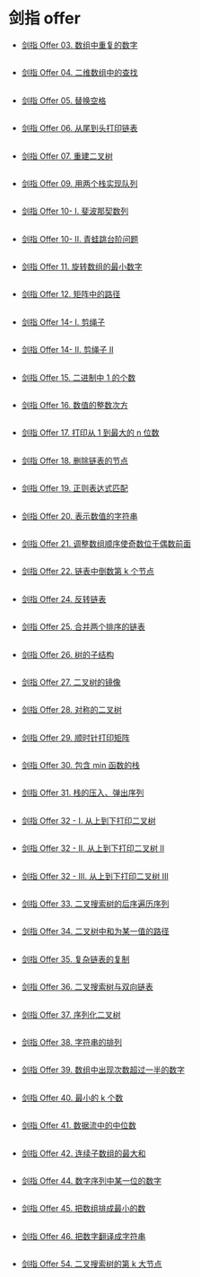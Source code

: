# 剑指 offer

- [剑指 Offer 03. 数组中重复的数字](https://leetcode.cn/problems/shu-zu-zhong-zhong-fu-de-shu-zi-lcof/)

##

- [剑指 Offer 04. 二维数组中的查找](https://leetcode.cn/problems/er-wei-shu-zu-zhong-de-cha-zhao-lcof/)

##

- [剑指 Offer 05. 替换空格](https://leetcode.cn/problems/ti-huan-kong-ge-lcof/)

##

- [剑指 Offer 06. 从尾到头打印链表](https://leetcode.cn/problems/cong-wei-dao-tou-da-yin-lian-biao-lcof/)

##

- [剑指 Offer 07. 重建二叉树](https://leetcode.cn/problems/zhong-jian-er-cha-shu-lcof/)

##

- [剑指 Offer 09. 用两个栈实现队列](https://leetcode.cn/problems/yong-liang-ge-zhan-shi-xian-dui-lie-lcof/)

##

- [剑指 Offer 10- I. 斐波那契数列](https://leetcode.cn/problems/fei-bo-na-qi-shu-lie-lcof/)

##

- [剑指 Offer 10- II. 青蛙跳台阶问题](https://leetcode.cn/problems/qing-wa-tiao-tai-jie-wen-ti-lcof/)

##

- [剑指 Offer 11. 旋转数组的最小数字](https://leetcode.cn/problems/xuan-zhuan-shu-zu-de-zui-xiao-shu-zi-lcof/)

##

- [剑指 Offer 12. 矩阵中的路径](https://leetcode.cn/problems/ju-zhen-zhong-de-lu-jing-lcof/)

##

- [剑指 Offer 14- I. 剪绳子](https://leetcode.cn/problems/jian-sheng-zi-lcof/)

##

- [剑指 Offer 14- II. 剪绳子 II](https://leetcode.cn/problems/jian-sheng-zi-ii-lcof/)

##

- [剑指 Offer 15. 二进制中 1 的个数](https://leetcode.cn/problems/er-jin-zhi-zhong-1de-ge-shu-lcof/)

##

- [剑指 Offer 16. 数值的整数次方](https://leetcode.cn/problems/shu-zhi-de-zheng-shu-ci-fang-lcof/)

##

- [剑指 Offer 17. 打印从 1 到最大的 n 位数](https://leetcode.cn/problems/da-yin-cong-1dao-zui-da-de-nwei-shu-lcof/)

##

- [剑指 Offer 18. 删除链表的节点](https://leetcode.cn/problems/shan-chu-lian-biao-de-jie-dian-lcof/)

##

- [剑指 Offer 19. 正则表达式匹配](https://leetcode.cn/problems/zheng-ze-biao-da-shi-pi-pei-lcof/)

##

- [剑指 Offer 20. 表示数值的字符串](https://leetcode.cn/problems/biao-shi-shu-zhi-de-zi-fu-chuan-lcof/)

##

- [剑指 Offer 21. 调整数组顺序使奇数位于偶数前面](https://leetcode.cn/problems/diao-zheng-shu-zu-shun-xu-shi-qi-shu-wei-yu-ou-shu-qian-mian-lcof/)

##

- [剑指 Offer 22. 链表中倒数第 k 个节点](https://leetcode.cn/problems/lian-biao-zhong-dao-shu-di-kge-jie-dian-lcof/)

##

- [剑指 Offer 24. 反转链表](https://leetcode.cn/problems/fan-zhuan-lian-biao-lcof/)

##

- [剑指 Offer 25. 合并两个排序的链表](https://leetcode.cn/problems/he-bing-liang-ge-pai-xu-de-lian-biao-lcof/)

##

- [剑指 Offer 26. 树的子结构](https://leetcode.cn/problems/shu-de-zi-jie-gou-lcof/)

##

- [剑指 Offer 27. 二叉树的镜像](https://leetcode.cn/problems/er-cha-shu-de-jing-xiang-lcof/)

##

- [剑指 Offer 28. 对称的二叉树](https://leetcode.cn/problems/dui-cheng-de-er-cha-shu-lcof/)

##

- [剑指 Offer 29. 顺时针打印矩阵](https://leetcode.cn/problems/shun-shi-zhen-da-yin-ju-zhen-lcof/)

##

- [剑指 Offer 30. 包含 min 函数的栈](https://leetcode.cn/problems/bao-han-minhan-shu-de-zhan-lcof/)

##

- [剑指 Offer 31. 栈的压入、弹出序列](https://leetcode.cn/problems/zhan-de-ya-ru-dan-chu-xu-lie-lcof/)

##

- [剑指 Offer 32 - I. 从上到下打印二叉树](https://leetcode.cn/problems/cong-shang-dao-xia-da-yin-er-cha-shu-lcof/)

##

- [剑指 Offer 32 - II. 从上到下打印二叉树 II](https://leetcode.cn/problems/cong-shang-dao-xia-da-yin-er-cha-shu-ii-lcof/)

##

- [剑指 Offer 32 - III. 从上到下打印二叉树 III](https://leetcode.cn/problems/cong-shang-dao-xia-da-yin-er-cha-shu-iii-lcof/)

##

- [剑指 Offer 33. 二叉搜索树的后序遍历序列](https://leetcode.cn/problems/er-cha-sou-suo-shu-de-hou-xu-bian-li-xu-lie-lcof/)

##

- [剑指 Offer 34. 二叉树中和为某一值的路径](https://leetcode.cn/problems/er-cha-shu-zhong-he-wei-mou-yi-zhi-de-lu-jing-lcof/)

##

- [剑指 Offer 35. 复杂链表的复制](https://leetcode.cn/problems/fu-za-lian-biao-de-fu-zhi-lcof/)

##

- [剑指 Offer 36. 二叉搜索树与双向链表](https://leetcode.cn/problems/er-cha-sou-suo-shu-yu-shuang-xiang-lian-biao-lcof/)

##

- [剑指 Offer 37. 序列化二叉树](https://leetcode.cn/problems/xu-lie-hua-er-cha-shu-lcof/)

##

- [剑指 Offer 38. 字符串的排列](https://leetcode.cn/problems/zi-fu-chuan-de-pai-lie-lcof/)

##

- [剑指 Offer 39. 数组中出现次数超过一半的数字](https://leetcode.cn/problems/shu-zu-zhong-chu-xian-ci-shu-chao-guo-yi-ban-de-shu-zi-lcof/)

##

- [剑指 Offer 40. 最小的 k 个数](https://leetcode.cn/problems/zui-xiao-de-kge-shu-lcof/)

##

- [剑指 Offer 41. 数据流中的中位数](https://leetcode.cn/problems/shu-ju-liu-zhong-de-zhong-wei-shu-lcof/)

##

- [剑指 Offer 42. 连续子数组的最大和](https://leetcode.cn/problems/lian-xu-zi-shu-zu-de-zui-da-he-lcof/)

##

- [剑指 Offer 44. 数字序列中某一位的数字](https://leetcode.cn/problems/shu-zi-xu-lie-zhong-mou-yi-wei-de-shu-zi-lcof/)

##

- [剑指 Offer 45. 把数组排成最小的数](https://leetcode.cn/problems/ba-shu-zu-pai-cheng-zui-xiao-de-shu-lcof/)

##

- [剑指 Offer 46. 把数字翻译成字符串](https://leetcode.cn/problems/ba-shu-zi-fan-yi-cheng-zi-fu-chuan-lcof/)

##

- [剑指 Offer 54. 二叉搜索树的第 k 大节点](https://leetcode.cn/problems/er-cha-sou-suo-shu-de-di-kda-jie-dian-lcof/)

